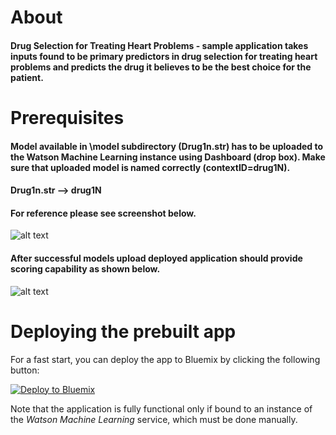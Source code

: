 # About
#### Drug Selection for Treating Heart Problems - sample application takes inputs found to be primary predictors in drug selection for treating heart problems and predicts the drug it believes to be the best choice for the patient.

# Prerequisites
#### Model available in \model subdirectory (Drug1n.str) has to be uploaded to the Watson Machine Learning instance using Dashboard (drop box). Make sure that uploaded model is named correctly (contextID=drug1N).
#### Drug1n.str --> drug1N

#### For reference please see screenshot below.

![alt text](https://github.com/pmservice/drug-selection/blob/master/public/img/drug_dashboard.jpg "Dashboard")

#### After successful models upload deployed application should provide scoring capability as shown below.

![alt text](https://github.com/pmservice/drug-selection/blob/master/public/img/heart_app.jpg  "Application")


# Deploying the prebuilt app
For a fast start, you can deploy the app to Bluemix by clicking the following button:

[![Deploy to Bluemix](https://bluemix.net/deploy/button.png)](https://bluemix.net/deploy?repository=https://github.com/irhms/Heartrate-&appName=heartrate&branch=master)

Note that the application is fully functional only if bound to an instance of the *Watson Machine Learning* service, which must be done manually.
